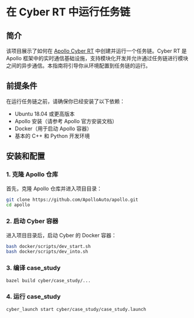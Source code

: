 # 在 Cyber RT 中运行任务链

## 简介

该项目展示了如何在 [Apollo Cyber RT](https://github.com/ApolloAuto/apollo) 中创建并运行一个任务链。Cyber RT 是 Apollo 框架中的实时通信基础设施，支持模块化开发并允许通过任务链进行模块之间的异步通信。本指南将引导你从环境配置到任务链的运行。

## 前提条件

在运行任务链之前，请确保你已经安装了以下依赖：

- Ubuntu 18.04 或更高版本
- Apollo 安装（请参考 Apollo 官方安装文档）
- Docker（用于启动 Apollo 容器）
- 基本的 C++ 和 Python 开发环境

## 安装和配置

### 1. 克隆 Apollo 仓库

首先，克隆 Apollo 仓库并进入项目目录：

```bash
git clone https://github.com/ApolloAuto/apollo.git
cd apollo
```

### 2. 启动 Cyber 容器

进入项目目录后，启动 Cyber 的 Docker 容器：
```bash
bash docker/scripts/dev_start.sh 
bash docker/scripts/dev_into.sh
```

### 3. 编译 case_study

```bash
bazel build cyber/case_study/...
```

### 4. 运行 case_study

```bash
cyber_launch start cyber/case_study/case_study.launch
```

